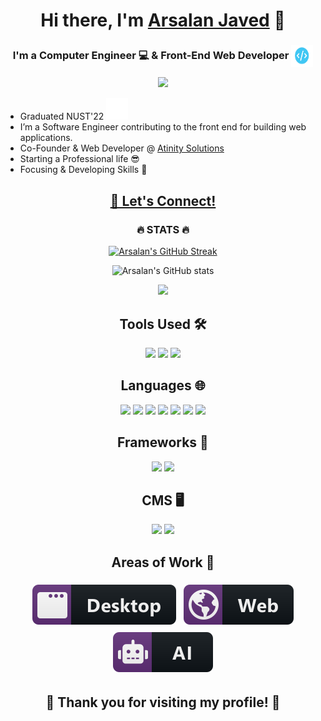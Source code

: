 <!-- [![GitHub Streak](https://streak-stats.demolab.com/?user=Arsalan40&theme=nord)](https://git.io/streak-stats) -->
<h1 align="center">Hi there, I'm <a href="https://arsalan40.github.io/ArsalanJaved/" >Arsalan Javed</a> 👋</h1>

<h3 align="center">I'm a Computer Engineer 💻 & Front-End Web Developer <img src="Images/dev.png" width="35" height="35" align="center"></h3>

<p align="center">
  <a href="https://www.linkedin.com/in/arsalan-javed40/"><img src="https://user-images.githubusercontent.com/40695548/156189387-4a94d172-b291-4e04-8521-59736c14354d.png" width="40px"/></a>
</p>

<p align="center">
  <ul>
    <li>Graduated NUST'22 <img src="Images/Graduate-Hat.png" width="35" height="35"/></li>
    <li>I’m a Software Engineer contributing to the front end for building web applications.</li>
    <li>Co-Founder & Web Developer @ <a href="https://www.linkedin.com/company/atinity-sol/">Atinity Solutions</a></li>
    <li>Starting a Professional life &#128526</li>
    <li>Focusing & Developing Skills &#127919</li>
  </ul>
</p>

<h2 align="center">
  <a href="https://linktr.ee/arsalanjaved" target="_blank" alt="Arsalan Javed">🤝 Let's Connect!</a>
</h2>

<h3 align="center">🔥 STATS 🔥</h3>
<p align="center">
  <a href="https://git.io/streak-stats">
   <img src="https://streak-stats.demolab.com/?user=Arsalan40&theme=react" alt="Arsalan's GitHub Streak" />
  </a>
</p>

<p align="center">
  <img src="https://github-readme-stats.vercel.app/api?username=Arsalan40&show_icons=true&theme=github_dark" alt="Arsalan's GitHub stats" />
</p>

<p align="center">
  <img src="https://github-readme-stats.vercel.app/api/top-langs/?username=Arsalan40&layout=compact&theme=dracula&langs_count=15" />
</p>

<h2 align="center">Tools Used 🛠️</h2>

<p align="center">
  <img src="https://img.shields.io/badge/-Visual_Studio_Code-0078d7?style=for-the-badge&labelColor=black&logo=visualstudiocode&logoColor=0078d7" />
  <img src="https://img.shields.io/badge/-Visual_Studio-7f00ff?style=for-the-badge&labelColor=black&logo=visualstudio&logoColor=7f00ff" />
  <img src="https://img.shields.io/badge/-Pycharm-D6E865?style=for-the-badge&labelColor=black&logo=pycharm&logoColor=D6E865" />
</p>

<h2 align="center">Languages 🌐</h2>

<p align="center">
  <img src="https://img.shields.io/badge/-HTML-E34F26?style=for-the-badge&labelColor=black&logo=HTML5&logoColor=E34F26" />
  <img src="https://img.shields.io/badge/-CSS-1572B6?style=for-the-badge&labelColor=black&logo=CSS3&logoColor=1572B6" />
  <img src="https://img.shields.io/badge/-JavaScript-f0db4f?style=for-the-badge&labelColor=black&logo=javascript&logoColor=f0db4f" />
  <img src="https://img.shields.io/badge/-MySQL-00758f?style=for-the-badge&labelColor=black&logo=MySQL&logoColor=f29111" />
  <img src="https://img.shields.io/badge/-Git-F05032?style=for-the-badge&labelColor=black&logo=Git&logoColor=F05032" />
  <img src="https://img.shields.io/badge/-Python-3776ab?style=for-the-badge&labelColor=black&logo=python&logoColor=ffd343" />
  <img src="https://img.shields.io/badge/-Csharp-A020F0?style=for-the-badge&labelColor=black&logo=Csharp&logoColor=A020F0" />
</p>

<h2 align="center">Frameworks 🔨</h2>

<p align="center">
  <img src="https://img.shields.io/badge/-React-61DBFB?style=for-the-badge&labelColor=black&logo=react&logoColor=61DBFB" />
  <img src="https://img.shields.io/badge/-DotNet-512bd4?style=for-the-badge&labelColor=black&logo=dotnet&logoColor=512bd4" />
</p>

<h2 align="center">CMS 🖥️</h2>

<p align="center">
  <img src="https://img.shields.io/badge/-Wordpress-21759b?style=for-the-badge&labelColor=black&logo=Wordpress&logoColor=21759b" />
  <img src="https://img.shields.io/badge/-Woocommerce-96588a?style=for-the-badge&labelColor=black&logo=Woocommerce&logoColor=96588a" />
</p>

<h2 align="center">Areas of Work 🚀</h2>

<p align="center">
  <img src="https://github.com/MikeCodesDotNET/ColoredBadges/raw/master/svg/dev/misc/desktop.svg" alt="Desktop App" style="vertical-align:top; margin:6px 4px" />
  <img src="https://github.com/MikeCodesDotNET/ColoredBadges/raw/master/svg/dev/misc/web.svg" alt="Web Development" style="vertical-align:top; margin:6px 4px" />
  <img src="https://github.com/MikeCodesDotNET/ColoredBadges/raw/master/svg/dev/misc/ai.svg" alt="Artificial Intelligence" style="vertical-align:top; margin:6px 4px" />
</p>

<h2 align="center">🎉 Thank you for visiting my profile! 🎉</h2>
